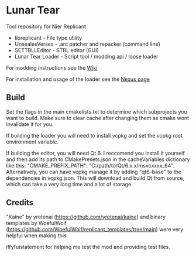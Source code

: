  # Lunar Tear

Tool repository for Nier Replicant

- libreplicant - File type utility
- UnsealesVerses - .arc patcher and repacker (command line)
- SETTBLLEditor - STBL editor (GUI)
- Lunar Tear Loader - Script tool / modding api / loose loader

For modding instructions see the [Wiki](https://github.com/ifa-ifa/Lunar-Tear/wiki)

For installation and usage of the loader see the [Nexus page](https://www.nexusmods.com/nierreplicant/mods/87)

## Build

Set the flags in the main cmakelists.txt to determine which subprojects you want to build. Make sure to clear cache after changing them as cmake wont invalidate it for you. 

If building the loader you will need to install vcpkg and set the vcpkg root environment variable.

If building the editor, you will need Qt 6. I reccomend you install it yourself and then add its path to CMakePresets.json in the cacheVariables dictionary like this: "CMAKE_PREFIX_PATH": "C:/path/to/Qt/6.x.x/msvcxxxx_64". Alternatively, you can have vcpkg manage it by adding "qt6-base" to the dependencies in vcpkg.json. This will download and build Qt from source, which can take a very long time and a lot of storage.

## Credits

"Kaine" by yretenai (https://github.com/yretenai/kaine) and binary templates by WoefulWolf (https://github.com/WoefulWolf/replicant_templates/tree/main) were very helpful when making this

iffyfuistatement for helping me test the mod and providing test files.
